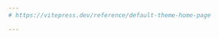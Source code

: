 ```yaml
---
# https://vitepress.dev/reference/default-theme-home-page

---
```

<script setup>
  window.location.replace('/en-US/')
</script>


